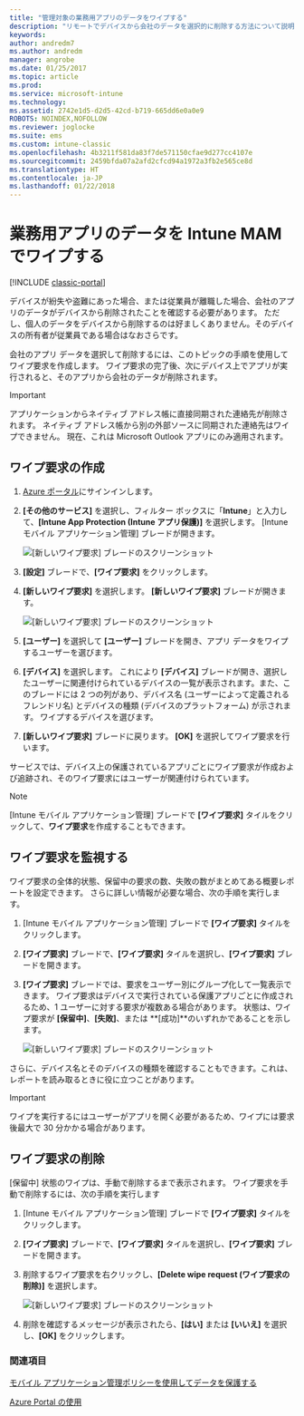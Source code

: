 ```yaml
---
title: "管理対象の業務用アプリのデータをワイプする"
description: "リモートでデバイスから会社のデータを選択的に削除する方法について説明します。"
keywords: 
author: andredm7
ms.author: andredm
manager: angrobe
ms.date: 01/25/2017
ms.topic: article
ms.prod: 
ms.service: microsoft-intune
ms.technology: 
ms.assetid: 2742e1d5-d2d5-42cd-b719-665dd6e0a0e9
ROBOTS: NOINDEX,NOFOLLOW
ms.reviewer: joglocke
ms.suite: ems
ms.custom: intune-classic
ms.openlocfilehash: 4b3211f581da83f7de571150cfae9d277cc4107e
ms.sourcegitcommit: 2459bfda07a2afd2cfcd94a1972a3fb2e565ce8d
ms.translationtype: HT
ms.contentlocale: ja-JP
ms.lasthandoff: 01/22/2018
---
```

# <a name="wipe-company-app-data-with-intune-mam"></a>業務用アプリのデータを Intune MAM でワイプする

[!INCLUDE [classic-portal](../includes/classic-portal.md)]

デバイスが紛失や盗難にあった場合、または従業員が離職した場合、会社のアプリのデータがデバイスから削除されたことを確認する必要があります。 ただし、個人のデータをデバイスから削除するのは好ましくありません。そのデバイスの所有者が従業員である場合はなおさらです。

会社のアプリ データを選択して削除するには、このトピックの手順を使用してワイプ要求を作成します。 ワイプ要求の完了後、次にデバイス上でアプリが実行されると、そのアプリから会社のデータが削除されます。

>[!IMPORTANT]
> アプリケーションからネイティブ アドレス帳に直接同期された連絡先が削除されます。 ネイティブ アドレス帳から別の外部ソースに同期された連絡先はワイプできません。 現在、これは Microsoft Outlook アプリにのみ適用されます。

## <a name="create-a-wipe-request"></a>ワイプ要求の作成

1.  [Azure ポータル](https://portal.azure.com)にサインインします。

2.  **[その他のサービス]** を選択し、フィルター ボックスに「**Intune**」と入力して、**[Intune App Protection (Intune アプリ保護)]** を選択します。 [Intune モバイル アプリケーション管理] ブレードが開きます。

    ![[新しいワイプ要求] ブレードのスクリーンショット](../media/AppManagement/wipe-request-mam-main-blade.png)

2.  **[設定]** ブレードで、**[ワイプ要求]** をクリックします。

3.  **[新しいワイプ要求]** を選択します。 **[新しいワイプ要求]** ブレードが開きます。

    ![[新しいワイプ要求] ブレードのスクリーンショット](../media/AppManagement/AzurePortal_MAM_NewWipeRequest.png)

4.  **[ユーザー]** を選択して **[ユーザー]** ブレードを開き、アプリ データをワイプするユーザーを選びます。

5.  **[デバイス]** を選択します。 これにより **[デバイス]** ブレードが開き、選択したユーザーに関連付けられているデバイスの一覧が表示されます。また、このブレードには 2 つの列があり、デバイス名 (ユーザーによって定義されるフレンドリ名) とデバイスの種類 (デバイスのプラットフォーム) が示されます。 ワイプするデバイスを選びます。

6.  **[新しいワイプ要求]** ブレードに戻ります。 **[OK]** を選択してワイプ要求を行います。 

サービスでは、デバイス上の保護されているアプリごとにワイプ要求が作成および追跡され、そのワイプ要求にはユーザーが関連付けられています。

>[!NOTE]
> [Intune モバイル アプリケーション管理] ブレードで **[ワイプ要求]** タイルをクリックして、**ワイプ要求**を作成することもできます。

## <a name="monitor-your-wipe-requests"></a>ワイプ要求を監視する

ワイプ要求の全体的状態、保留中の要求の数、失敗の数がまとめてある概要レポートを設定できます。 さらに詳しい情報が必要な場合、次の手順を実行します。

1.  [Intune モバイル アプリケーション管理] ブレードで **[ワイプ要求]** タイルをクリックします。

2.  **[ワイプ要求]** ブレードで、**[ワイプ要求]** タイルを選択し、**[ワイプ要求]** ブレードを開きます。

3.  **[ワイプ要求]** ブレードでは、要求をユーザー別にグループ化して一覧表示できます。 ワイプ要求はデバイスで実行されている保護アプリごとに作成されるため、1 ユーザーに対する要求が複数ある場合があります。 状態は、ワイプ要求が **[保留中]**、**[失敗]**、または **[成功]**のいずれかであることを示します。

    ![[新しいワイプ要求] ブレードのスクリーンショット](../media/AppManagement/wipe-request-status-1.png)

さらに、デバイス名とそのデバイスの種類を確認することもできます。これは、レポートを読み取るときに役に立つことがあります。

>[!IMPORTANT]
> ワイプを実行するにはユーザーがアプリを開く必要があるため、ワイプには要求後最大で 30 分かかる場合があります。

## <a name="delete-a-wipe-request"></a>ワイプ要求の削除

[保留中] 状態のワイプは、手動で削除するまで表示されます。  ワイプ要求を手動で削除するには、次の手順を実行します

1.  [Intune モバイル アプリケーション管理] ブレードで **[ワイプ要求]** タイルをクリックします。

2.  **[ワイプ要求]** ブレードで、**[ワイプ要求]** タイルを選択し、**[ワイプ要求]** ブレードを開きます。

3.  削除するワイプ要求を右クリックし、**[Delete wipe request (ワイプ要求の削除)]** を選択します。

    ![[新しいワイプ要求] ブレードのスクリーンショット](../media/AppManagement/delete-wipe-request.png)

4.  削除を確認するメッセージが表示されたら、**[はい]** または **[いいえ]** を選択し、**[OK]** をクリックします。


### <a name="see-also"></a>関連項目
[モバイル アプリケーション管理ポリシーを使用してデータを保護する](protect-app-data-using-mobile-app-management-policies-with-microsoft-intune.md)

[Azure Portal の使用](azure-portal-for-microsoft-intune-mam-policies.md)

